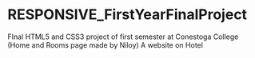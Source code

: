 # RESPONSIVE_FirstYearFinalProject
FInal HTML5 and CSS3 project of first semester at Conestoga College (Home and Rooms page made by Niloy)
A website on Hotel
